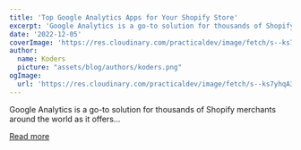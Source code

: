 ```yaml
---
title: 'Top Google Analytics Apps for Your Shopify Store'
excerpt: 'Google Analytics is a go-to solution for thousands of Shopify merchants around the world as it offers...'
date: '2022-12-05'
coverImage: 'https://res.cloudinary.com/practicaldev/image/fetch/s--ks7yhqA3--/c_imagga_scale,f_auto,fl_progressive,h_420,q_auto,w_1000/https://dev-to-uploads.s3.amazonaws.com/uploads/articles/6px5rnzn3zfnv4ux2twa.png'
author:
  name: Koders
  picture: "assets/blog/authors/koders.png"
ogImage:
  url: 'https://res.cloudinary.com/practicaldev/image/fetch/s--ks7yhqA3--/c_imagga_scale,f_auto,fl_progressive,h_420,q_auto,w_1000/https://dev-to-uploads.s3.amazonaws.com/uploads/articles/6px5rnzn3zfnv4ux2twa.png'
---
```


Google Analytics is a go-to solution for thousands of Shopify merchants around the world as it offers...

[Read more](https://dev.to/gloriamaldonado/top-google-analytics-apps-for-your-shopify-store-45fn)
